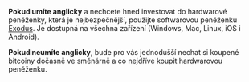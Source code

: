 **Pokud umíte anglicky** a nechcete hned investovat do hardwarové peněženky, která je nejbezpečnější, použijte softwarovou peněženku [Exodus](https://www.exodus.com/). Je dostupná na všechna zařízení (Windows, Mac, Linux, iOS i Android).

**Pokud neumíte anglicky**, bude pro vás jednodušší nechat si koupené bitcoiny dočasně ve směnárně a co nejdříve koupit hardwarovou peněženku.